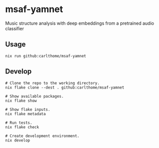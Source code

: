 # msaf-yamnet

Music structure analysis with deep embeddings from a pretrained audio classifier

## Usage

```
nix run github:carlthome/msaf-yamnet
```

## Develop

```
# Clone the repo to the working directory.
nix flake clone --dest . github:carlthome/msaf-yamnet

# Show available packages.
nix flake show

# Show flake inputs.
nix flake metadata

# Run tests.
nix flake check

# Create development environment.
nix develop
```
